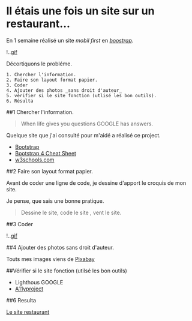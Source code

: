 
# Il étais une fois un site sur un restaurant...

En 1 semaine réalisé un site _mobil first_ en [_boostrap_](https://getbootstrap.com/).

!..[gif](https://media.giphy.com/media/CiYImHHBivpAs/giphy.gif)

Décortiquons le probléme.

	1. Chercher l'information.
	2. Faire son layout format papier.
	3. Coder
	4. Ajouter des photos _sans droit d'auteur_
	5. vérifier si le site fonction (utlisé les bon outils).
	6. Résulta


##1 Chercher l'information.

>When life gives you questions GOOGLE has answers.

Quelque site que j'ai consulté pour m'aidé a réalisé ce project.

* [Bootstrap](https://getbootstrap.com/docs/4.3/getting-started/introduction/)
* [Bootstrap 4 Cheat Sheet](https://hackerthemes.com/bootstrap-cheatsheet/)
* [w3schools.com](https://www.w3schools.com/bootstrap/bootstrap_ver.asp)

##2 Faire son layout format papier.

Avant de coder une ligne de code, je dessine d'apport le croquis de mon site.

Je pense, que sais une bonne pratique.

>Dessine le site, code le site , vent le site.

##3 Coder

!..[gif](https://media.giphy.com/media/Wsju5zAb5kcOfxJV9i/giphy.gif)

##4 Ajouter des photos sans droit d'auteur.

Touts mes images viens de [Pixabay](https://pixabay.com/fr/)

##Vérifier si le site fonction (utilsé les bon outils)

* Lighthous GOOGLE
* [A11yproject](https://a11yproject.com/)

##6 Resulta

 [Le site restaurant](https://bleaz01.github.io/restaurant-css-framework/.)






